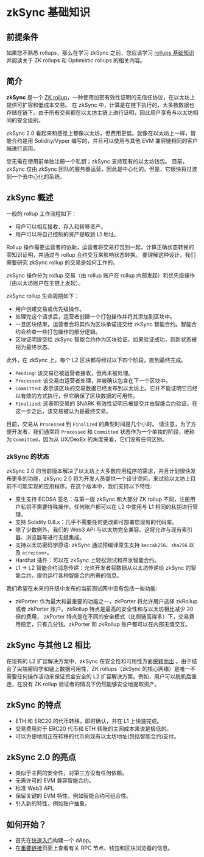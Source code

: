 # zkSync 基础知识

## 前提条件

如果您不熟悉 rollups，那么在学习 zkSync 之前，您应该学习 [rollups 基础知识](./rollups.md)并阅读关于 ZK rollups 和 Optimistic rollups 的相关内容。 

## 简介

**zkSync** 是一个 [ZK rollup](./rollups.md#what-are-zk-rollups)，一种使用加密有效性证明的无信任协议，在以太坊上提供可扩容和低成本交易。
在 zkSync 中，计算是在链下执行的，大多数数据也存储在链下。由于所有交易都在以太坊主链上进行证明，因此用户享有与以太坊相同的安全级别。

zkSync 2.0 看起来和感觉上都像以太坊，但费用更低。就像在以太坊上一样，智能合约是用 Solidity/Vyper 编写的，并且可以使用与其他 EVM 兼容链相同的客户端进行调用。

您无需在使用前单独注册一个私钥；zkSync 支持现有的以太坊钱包。
目前，zkSync 仅由 zkSync 团队的服务器运营，因此是中心化的。但是，它很快将过渡到一个去中心化的系统。

## zkSync 概述

<!---
这两个部分将能够相互配合并组合在一起。这意味着 zkRollup 的智能合约和账户将能够完美地与 zkPorter 的账户一起工作，反之亦然。
-->

一般的 rollup 工作流程如下：

- 用户可以相互接收、存入和转移资产。
- 用户可以将自己控制的资产提取到 L1 地址。

Rollup 操作需要运营者的协助，运营者将交易打包到一起，计算正确状态转换的零知识证明，并通过与 rollup 合约交互来影响状态转换。
要理解这种设计，我们需要研究 zkSync rollup 的交易是如何工作的。

zkSync 操作分为 rollup 交易（由 rollup 账户在 rollup 内部发起）和优先级操作（由以太坊账户在主链上发起）。

zkSync rollup 生命周期如下：

- 用户创建交易或优先级操作。
- 处理完这个请求后，运营者创建一个打包操作并将其添加到区块中。
- 一旦区块结束，运营者会将其作为区块承诺提交给 zkSync 智能合约。智能合约会检查一些打包操作的部分逻辑。
- 区块证明提交给 zkSync 智能合约作为区块验证。如果验证成功，则新状态被视为最终状态。

此外，在 zkSync 上，每个 L2 区块都将经过以下四个阶段，直到最终完成。

- `Pending`: 该交易已被运营者接收，但尚未被处理。
- `Processed`: 该交易由运营者处理，并被确认包含在下一个区块中。
- `Committed`: 表示该区块的交易数据已经发布到以太坊上。它并不能证明它已经以有效的方式执行，但它确保了区块数据的可用性。
- `Finalized`: 这表明交易的 SNARK 有效性证明已被提交并由智能合约验证。在这一步之后，该交易被认为是最终交易。

目前，交易从 `Processed` 到 `Finalized` 的典型时间是几个小时。
请注意，为了方便开发者，我们通常将 `Processed` 和 `Committed` 状态作为一个单独的阶段，统称为 `Committed`，因为从 UX/DexEx 的角度来看，它们没有任何区别。

### zkSync 的状态

zkSync 2.0 的当前版本解决了以太坊上大多数应用程序的需求，并且计划很快发布更多的功能，zkSync 2.0 将为开发人员提供一个设计空间，来试验以太坊上目前不可能实现的应用程序。在这个版本中，我们支持以下特性:

- 原生支持 ECDSA 签名：与第一版 zkSync 和大部分 ZK rollup 不同，注册用户私钥不需要特殊操作。任何账户都可以在 L2 中使用与 L1 相同的私钥进行管理。
- 支持 Solidity 0.8.x：几乎不需要任何更改即可部署您现有的代码库。
- 除了少数例外，我们的 Web3 API 与以太坊完全兼容。这将允许与现有索引器、浏览器等进行无缝集成。
- 支持以太坊密码学原语: zkSync 通过预编译原生支持 `keccak256`、`sha256` 以及 `ecrecover`。
- Hardhat 插件：可以在 zkSync 上轻松测试和开发智能合约。
- L1 → L2 智能合约消息传递：允许开发者将数据从以太坊传递给 zkSync 的智能合约，提供运行各种智能合约所需的信息。

我们希望在未来的升级中发布的当前测试网中没有包括一些功能:

- zkPorter: 作为最大和最重要的功能之一，zkPorter 将允许用户选择 zkRollup 或者 zkPorter 账户。zkRollup 特点是最高的安全性和与以太坊相比减少 20 倍的费用， zkPorter 特点是在不同的安全模式（比侧链高得多）下，交易费用稳定，只有几分钱。zkPorter 和 zkRollup 账户都可以在内部无缝交互。

## zkSync 与其他 L2 相比

在现有的 L2 扩容解决方案中，zkSync 在安全性和可用性方面[脱颖而出](https://blog.matter-labs.io/evaluating-ethereum-l2-scaling-solutions-a-comparison-framework-b6b2f410f955) 。由于结合了尖端密码学和链上数据可用性，ZK rollups（zkSync 的核心网络）是唯一不需要任何操作活动来保证资金安全的 L2 扩容解决方案。例如，用户可以脱机后重连，在没有 ZK rollup 验证者的情况下仍然能够安全地提取资产。

## zkSync 的特点

- ETH 和 ERC20 的代币转移，即时确认，并在 L1 上快速完成。
- 交易费用对于 ERC20 代币和 ETH 转账的主网成本来说是极低的。
- 可以方便地用正在转移的代币向现有以太坊地址(包括智能合约)支付。

## zkSync 2.0 的亮点

- 类似于主网的安全性，对第三方没有任何依赖。
- 无需许可的 EVM 兼容智能合约。
- 标准 Web3 API。
- 保留关键的 EVM 特性，例如智能合约可组合性。
- 引入新的特性，例如账户抽象。

## 如何开始？

- 首先在[快速入门](../developer-guides/hello-world.md)构建一个 dApp。
- 在[重要链接](../troubleshooting/important-links.md)页面上查看有关 RPC 节点、钱包和区块浏览器的信息。
